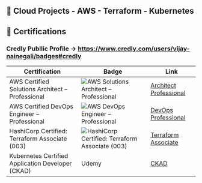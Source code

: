 ## 🚀 Cloud Projects - AWS - Terraform - Kubernetes




## 🏅 Certifications 




### Credly Publlic Profile -> https://www.credly.com/users/vijay-nainegali/badges#credly

| Certification | Badge | Link |
|---------------|-------|------|
|AWS Certified Solutions Architect – Professional|![AWS Solutions Architect – Professional](https://images.credly.com/size/110x110/images/2d84e428-9078-49b6-a804-13c15383d0de/image.png) |[Architect Professional](https://www.credly.com/badges/5bb819bc-ae9f-4546-b472-064949b49a4c/public_url)
|AWS Certified DevOps Engineer – Professional|![AWS DevOps Engineer – Professional](https://images.credly.com/size/110x110/images/bd31ef42-d460-493e-8503-39592aaf0458/image.png)|[DevOps Professional](https://www.credly.com/badges/07282de3-19b9-496e-acc7-25a31a01665e/public_url)
|HashiCorp Certified: Terraform Associate (003)|![HashiCorp Certified: Terraform Associate (003)](https://images.credly.com/size/110x110/images/0dc62494-dc94-469a-83af-e35309f27356/blob)|[Terraform Associate](https://www.credly.com/badges/e5da1168-fc4c-472d-bab7-d8c46d125e79/public_url)
|Kubernetes Certified Application Developer (CKAD)|Udemy|[CKAD](https://www.udemy.com/certificate/UC-919f5657-7d7f-46d1-9282-fd414efb70ca/)




            






